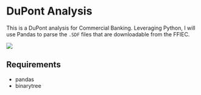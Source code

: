 # DuPont Analysis

This is a DuPont analysis for Commercial Banking. Leveraging Python, I will use
Pandas to parse the `.SDF` files that are downloadable from the FFIEC.

![](https://cdr.ffiec.gov/public/images/logotitle.png)

## Requirements

- pandas
- binarytree
